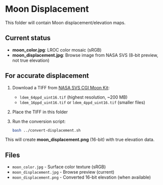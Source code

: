 # Moon Displacement

This folder will contain Moon displacement/elevation maps.

## Current status

- **moon_color.jpg**: LROC color mosaic (sRGB)
- **moon_displacement.jpg**: Browse image from NASA SVS (8-bit preview, not true elevation)

## For accurate displacement

1. Download a TIFF from [NASA SVS CGI Moon Kit](https://svs.gsfc.nasa.gov/4720/):
   - `ldem_64ppd_uint16.tif` (highest resolution, ~200 MB)
   - `ldem_16ppd_uint16.tif` or `ldem_4ppd_uint16.tif` (smaller files)

2. Place the TIFF in this folder

3. Run the conversion script:

   ```bash
   bash ../convert-displacement.sh
   ```

This will create **moon_displacement.png** (16-bit) with true elevation data.

## Files

- `moon_color.jpg` - Surface color texture (sRGB)
- `moon_displacement.jpg` - Browse preview (current)
- `moon_displacement.png` - Converted 16-bit elevation (when available)
